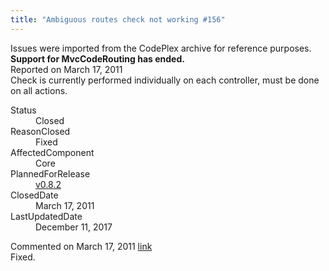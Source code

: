 ```yaml
---
title: "Ambiguous routes check not working #156"
---
```

<div class="note">
   Issues were imported from the CodePlex archive for reference purposes. <b>Support for MvcCodeRouting has ended.</b></div>
<div class="issue-report">
   <div class="issue-header">Reported on 
      <time datetime="2011-03-17T10:40:33.107-07:00" title="2011-03-17T10:40:33.107-07:00">March 17, 2011</time>
   </div>
   <div class="issue-message" markdown="1">Check is currently performed individually on each controller, must be done on all actions.
      
   </div>
   <div class="issue-footer">
      <dl>
         <dt>Status</dt>
         <dd>Closed</dd>
         <dt>ReasonClosed</dt>
         <dd>Fixed</dd>
         <dt>AffectedComponent</dt>
         <dd>Core</dd>
         <dt>PlannedForRelease</dt>
         <dd><a href="https://github.com/maxtoroq/MvcCodeRouting/releases/tag/v0.8.2">v0.8.2</a></dd>
         <dt>ClosedDate</dt>
         <dd>
            <time datetime="2011-03-17T12:39:25.807-07:00" title="2011-03-17T12:39:25.807-07:00">March 17, 2011</time>
         </dd>
         <dt>LastUpdatedDate</dt>
         <dd>
            <time datetime="2017-12-11T02:15:56.247-08:00" title="2017-12-11T02:15:56.247-08:00">December 11, 2017</time>
         </dd>
      </dl>
   </div>
</div>
<div id="post77657" class="issue-comment">
   <div class="issue-header">Commented on 
      <time datetime="2011-03-17T12:38:53.343-07:00" title="2011-03-17T12:38:53.343-07:00">March 17, 2011</time> <a href="#post77657" class="post-link">link</a></div>
   <div class="issue-message" markdown="1">Fixed.
      
   </div>
</div>